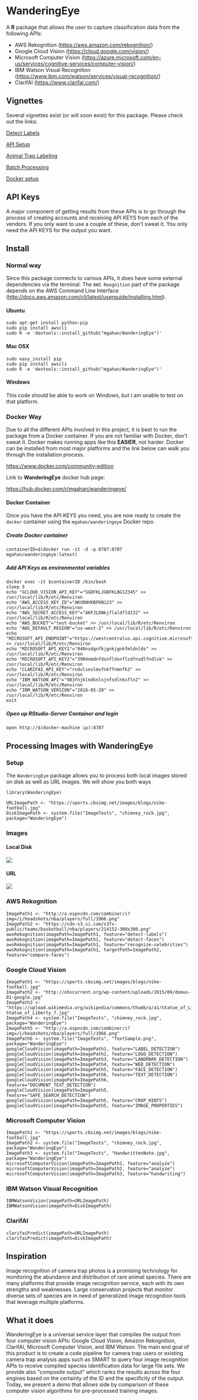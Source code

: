 # WanderingEye

A **R** package that allows the user to capture classification data from the following APIs:

- AWS Rekognition (https://aws.amazon.com/rekognition/)
- Google Cloud Vision (https://cloud.google.com/vision/)
- Microsoft Computer Vision (https://azure.microsoft.com/en-us/services/cognitive-services/computer-vision/)
- IBM Watson Visual Recognition (https://www.ibm.com/watson/services/visual-recognition/)
- ClarifAI (https://www.clarifai.com/)

## Vignettes

Several vignettes exist (or will soon exist) for this package. Please check out the links:

[Detect Labels](https://github.com/mgahan/WanderingEye/blob/master/vignettes/Detect_Labels.md)

[API Setup](https://github.com/mgahan/WanderingEye/blob/master/vignettes/API_Setup.md)

[Animal Trap Labeling](https://github.com/mgahan/WanderingEye/blob/master/vignettes/Animal_Trap_Labeling.md)

[Batch Processing](https://github.com/mgahan/WanderingEye/blob/master/vignettes/Batch_Processing.md)

[Docker setup](https://github.com/mgahan/WanderingEye/blob/master/vignettes/Run_With_Docker.md)

## API Keys

A major component of getting results from these APIs is to go through the process of creating
accounts and receiving API KEYS from each of the vendors. If you only want to use a couple of
these, don't sweat it. You only need the API KEYS for the output you want.

## Install

### Normal way

Since this package connects to various APIs, it does have some external dependencies via the terminal.
The `AWS Reognition` part of the package depends on the AWS Command Line Interface 
(http://docs.aws.amazon.com/cli/latest/userguide/installing.html).

#### Ubuntu 

```{bash}
sudo apt-get install python-pip
sudo pip install awscli
sudo R -e 'devtools::install_github("mgahan/WanderingEye")'
```

#### Mac OSX

```{bash}
sudo easy_install pip
sudo pip install awscli
sudo R -e 'devtools::install_github("mgahan/WanderingEye")'
```

#### Windows

This code should be able to work on Windows, but I am unable to test on that platform.

### Docker Way

Due to all the different APIs involved in this project, it is best to run the package from a 
Docker container. If you are not familiar with Docker, don't sweat it. Docker makes running
apps like this **EASIER**, not harder. Docker can be installed from most major platforms and the
link below can walk you through the installation process.

https://www.docker.com/community-edition

Link to **WanderingEye** docker hub page:

https://hub.docker.com/r/mgahan/wanderingeye/

#### Docker Container

Once you have the API KEYS you need, you are now ready to create the `docker` container
using the `mgahan/wanderingeye` Docker repo.

##### Create Docker container

```{bash}
containerID=$(docker run -it -d -p 8787:8787 mgahan/wanderingeye:latest)
```

##### Add API Keys as environmental variables
```{bash}
docker exec -it $containerID /bin/bash
sleep 5
echo "GCLOUD_VISION_API_KEY"="SGDFKLJGBFKLBG12345" >> /usr/local/lib/R/etc/Renviron
echo "AWS_ACCESS_KEY_ID"="AKVDNVKBFKN123" >> /usr/local/lib/R/etc/Renviron
echo "AWS_SECRET_ACCESS_KEY"="AKFJLDNkjflaldfld132" >> /usr/local/lib/R/etc/Renviron
echo "AWS_BUCKET"="test-bucket" >> /usr/local/lib/R/etc/Renviron
echo "AWS_DEFAULT_REGION"="us-west-2" >> /usr/local/lib/R/etc/Renviron
echo "MICROSOFT_API_ENDPOINT"="https://westcentralus.api.cognitive.microsoft.com/vision/v1.0/" >> /usr/local/lib/R/etc/Renviron
echo "MICROSOFT_API_KEY1"="940nsdgnfkjgnkjgnkfmldnlds" >> /usr/local/lib/R/etc/Renviron
echo "MICROSOFT_API_KEY2"="3904nmdnfdsnfldsnflsdfnsdlfndlsk" >> /usr/local/lib/R/etc/Renviron
echo "CLARIFAI_API_KEY"="rndvlsnvlmvfnkffnmnfk3" >> /usr/local/lib/R/etc/Renviron
echo "IBM_WATSON_API"="983fnjklndknlsjnfsdlnksfln2" >> /usr/local/lib/R/etc/Renviron
echo "IBM_WATSON_VERSION"="2016-05-20" >> /usr/local/lib/R/etc/Renviron
exit
```

##### Open up RStudio-Server Container and login

```{bash}
open http://$(docker-machine ip):8787
```

## Processing Images with WanderingEye

### Setup

The `WanderingEye` package allows you to process both local images stored on disk as well
as URL images. We will show you both ways

```{r}
library(WanderingEye)

URLImagePath <- "https://sports.cbsimg.net/images/blogs/nike-football.jpg"
DiskImagePath <- system.file("ImageTests", "chimney_rock.jpg", package="WanderingEye")
```

### Images

#### Local Disk

![](inst/ImageTests/chimney_rock.jpg?raw=true)

#### URL

![](https://sports.cbsimg.net/images/blogs/nike-football.jpg?raw=true)


### AWS Rekognition

```{r}
ImagePath1 <- "http://a.espncdn.com/combiner/i?img=/i/headshots/nba/players/full/1966.png"
ImagePath2 <- "https://cdn-s3.si.com/s3fs-public/teams/basketball/nba/players/214152-300x300.png"
awsRekognition(imagePath=ImagePath1, feature="detect-labels")
awsRekognition(imagePath=ImagePath1, feature="detect-faces")
awsRekognition(imagePath=ImagePath1, feature="recognize-celebrities")
awsRekognition(imagePath=ImagePath1, targetPath=ImagePath2, feature="compare-faces")
```

### Google Cloud Vision

```{r}
ImagePath1 <- "https://sports.cbsimg.net/images/blogs/nike-football.jpg"
ImagePath2 <- "http://ohscurrent.org/wp-content/uploads/2015/09/domus-01-google.jpg"
ImagePath3 <- "https://upload.wikimedia.org/wikipedia/commons/thumb/a/a1/Statue_of_Liberty_7.jpg/1200px-Statue_of_Liberty_7.jpg"
ImagePath4 <- system.file("ImageTests", "chimney_rock.jpg", package="WanderingEye")
ImagePath5 <- "http://a.espncdn.com/combiner/i?img=/i/headshots/nba/players/full/1966.png"
ImagePath6 <- system.file("ImageTests", "TextSample.png", package="WanderingEye")
googleCloudVision(imagePath=ImagePath1, feature="LABEL_DETECTION")
googleCloudVision(imagePath=ImagePath2, feature="LOGO_DETECTION")
googleCloudVision(imagePath=ImagePath3, feature="LANDMARK_DETECTION")
googleCloudVision(imagePath=ImagePath4, feature="WEB_DETECTION")
googleCloudVision(imagePath=ImagePath5, feature="FACE_DETECTION")
googleCloudVision(imagePath=ImagePath6, feature="TEXT_DETECTION")
googleCloudVision(imagePath=ImagePath6, feature="DOCUMENT_TEXT_DETECTION")
googleCloudVision(imagePath=ImagePath5, feature="SAFE_SEARCH_DETECTION")
googleCloudVision(imagePath=ImagePath5, feature="CROP_HINTS")
googleCloudVision(imagePath=ImagePath5, feature="IMAGE_PROPERTIES")
```

### Microsoft Computer Vision

```{r}
ImagePath1 <- "https://sports.cbsimg.net/images/blogs/nike-football.jpg"
ImagePath2 <- system.file("ImageTests", "chimney_rock.jpg", package="WanderingEye")
ImagePath3 <- system.file("ImageTests", "HandwrittenNote.jpg", package="WanderingEye")
microsoftComputerVision(imagePath=ImagePath1, feature="analyze")
microsoftComputerVision(imagePath=ImagePath2, feature="analyze")
microsoftComputerVision(imagePath=ImagePath3, feature="handwriting")
```

### IBM Watson Visual Recognition

```{r}
IBMWatsonVision(imagePath=URLImagePath)
IBMWatsonVision(imagePath=DiskImagePath)
```

### ClarifAI

```{r}
clarifaiPredict(imagePath=URLImagePath)
clarifaiPredict(imagePath=DiskImagePath)
```

## Inspiration

Image recognition of camera trap photos is a promising technology for monitoring the abundance and distribution of rare animal species. There are many platforms that provide image recognition service, each with its own strengths and weaknesses. Large conservation projects that monitor diverse sets of species are in need of generalized image recognition tools that leverage multiple platforms.

## What it does

WanderingEye is a universal service layer that compiles the output from four computer vision APIs: Google Cloud Vision, Amazon Rekognition, ClarifAI, Microsoft Computer Vision, and IBM Watson. The main end goal of this product is to create a code pipeline for camera trap users or existing camera trap analysis apps such as SMART to query four image recognition APIs to receive compiled species identification data for large file sets. We provide also "composite output" which ranks the results across the four engines based on the certainty of the ID and the specificity of the output. Today, we present a demo that allows side by comparison of these computer vision algorithms for pre-processed training images.

